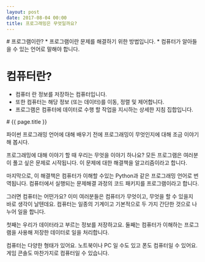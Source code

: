 ```yaml
---
layout: post
date: 2017-08-04 00:00
title: 프로그래밍은 무엇일까요?
---
```

<div id="ppt" markdown="1">
# 프로그램이란?
* 프로그램이란 문제를 해결하기 위한 방법입니다.
* 컴퓨터가 알아들을 수 있는 언어로 말해야 합니다.

# 컴퓨터란?
* 컴퓨터 란 정보를 저장하는 컴퓨터입니다.
* 또한 컴퓨터는 해당 정보 (또는 데이터)를 이동, 정렬 및 제어합니다.
* 프로그램은 컴퓨터에 데이터로 수행 할 작업을 지시하는 상세한 지침 집합입니다.
</div>

<div id="desc" markdown="1">
# {{ page.title }}

파이썬 프로그래밍 언어에 대해 배우기 전에 프로그래밍이 무엇인지에 대해 조금 이야기 해 봅시다.  

프로그래밍에 대해 이야기 할 때 우리는 무엇을 이야기 하나요? 모든 프로그램은 여러분이 풀고 싶은 문제로 시작됩니다. 이 문제에 대한 해결책을 알고리즘이라고 합니다. 

마지막으로, 이 해결책은 컴퓨터가 이해할 수있는 Python과 같은 프로그래밍 언어로 번역됩니다. 컴퓨터에서 실행되는 문제해결 과정의 코드 패키지를 프로그램이라고 합니다.

그러면 컴퓨터는 어떤가요? 이미 여러분들은 컴퓨터가 무엇이고, 무엇을 할 수 있을지 바로 생각이 날텐데요.
컴퓨터는 일종의 기계이고 기본적으로 두 가지 간단한 것으로 나누어 일을 합니다.

첫째는 우리가 데이터라고 부르는 정보를 저장하고요.
둘째는 컴퓨터가 이해하는 프로그램을 사용해 저장한 데이터로 일을 처리합니다.

컴퓨터는 다양한 형태가 있어요. 노트북이나 PC 일 수도 있고 폰도 컴퓨터일 수 있어요.
게임 콘솔도 마찬가지로 컴퓨터일 수 있습니다. 
</div>
